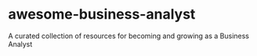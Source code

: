 # awesome-business-analyst
A curated collection of resources for becoming and growing as a Business Analyst
